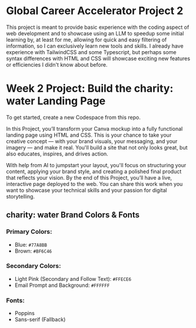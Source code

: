 # Global Career Accelerator Project 2
This project is meant to provide basic experience with the coding aspect of web development and to showcase using an LLM to speedup some initial learning by, at least for me, allowing for quick and easy filtering of information, so I can exclusively learn new tools and skills. I already have experience with TailwindCSS and some Typescript, but perhaps some syntax differences with HTML and CSS will showcase exciting new features or efficiencies I didn't know about before. 

# Week 2 Project: Build the charity: water Landing Page
To get started, create a new Codespace from this repo.

In this Project, you’ll transform your Canva mockup into a fully functional landing page using HTML and CSS. This is your chance to take your creative concept — with your brand visuals, your messaging, and your imagery — and make it real. You'll build a site that not only looks great, but also educates, inspires, and drives action.

With help from AI to jumpstart your layout, you'll focus on structuring your content, applying your brand style, and creating a polished final product that reflects your vision. By the end of this Project, you’ll have a live, interactive page deployed to the web. You can share this work when you want to showcase your technical skills and your passion for digital storytelling. 

## charity: water Brand Colors & Fonts

### Primary Colors:
- Blue:     `#77A8BB`
- Brown:    `#BF6C46`

### Secondary Colors:
- Light Pink (Secondary and Follow Text): `#FFECE6`
- Email Prompt and Background:      `#FFFFFF`

### Fonts:
- Poppins
- Sans-serif (Fallback)